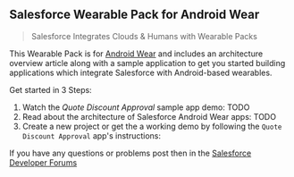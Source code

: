 Salesforce Wearable Pack for Android Wear
-----------------------------------------

> Salesforce Integrates Clouds & Humans with Wearable Packs

This Wearable Pack is for [Android Wear](http://developer.android.com/wear) and includes an architecture overview article along with a sample application to get you started building applications which integrate Salesforce with Android-based wearables.

Get started in 3 Steps:

1. Watch the *Quote Discount Approval* sample app demo: TODO
2. Read about the architecture of Salesforce Android Wear apps: TODO
3. Create a new project or get the a working demo by following the `Quote Discount Approval` app's instructions: [](samples/QuoteDiscountApproval/README.md)

If you have any questions or problems post then in the [Salesforce Developer Forums](https://developer.salesforce.com/forums)